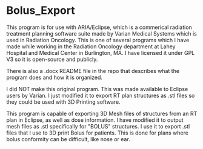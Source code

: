 # Bolus_Export

This program is for use with ARIA/Eclipse, which is a commerical radiation treatment planning software suite made by Varian Medical Systems which is used in Radiation Oncology. This is one of several programs which I have made while working in the Radiation Oncology department at Lahey Hospital and Medical Center in Burlington, MA. I have licensed it under GPL V3 so it is open-source and publicly.

There is also a .docx README file in the repo that describes what the program does and how it is organized.

I did NOT make this original program. This was made available to Eclipse users by Varian. I just modified it to export RT plan structures as .stl files so they could be used with 3D Printing software.

This program is capable of exporting 3D Mesh files of structures from an RT plan in Eclipse, as well as dose information. I have modified it to output mesh files as .stl specifically for "BOLUS" structures. I use it to export .stl files that I use to 3D print Bolus for patients. This is done for plans where bolus conformity can be difficult, like nose or ear.

